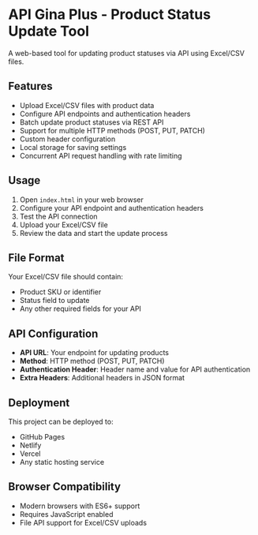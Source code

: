 # API Gina Plus - Product Status Update Tool

A web-based tool for updating product statuses via API using Excel/CSV files.

## Features

- Upload Excel/CSV files with product data
- Configure API endpoints and authentication headers
- Batch update product statuses via REST API
- Support for multiple HTTP methods (POST, PUT, PATCH)
- Custom header configuration
- Local storage for saving settings
- Concurrent API request handling with rate limiting

## Usage

1. Open `index.html` in your web browser
2. Configure your API endpoint and authentication headers
3. Test the API connection
4. Upload your Excel/CSV file
5. Review the data and start the update process

## File Format

Your Excel/CSV file should contain:
- Product SKU or identifier
- Status field to update
- Any other required fields for your API

## API Configuration

- **API URL**: Your endpoint for updating products
- **Method**: HTTP method (POST, PUT, PATCH)
- **Authentication Header**: Header name and value for API authentication
- **Extra Headers**: Additional headers in JSON format

## Deployment

This project can be deployed to:
- GitHub Pages
- Netlify
- Vercel
- Any static hosting service

## Browser Compatibility

- Modern browsers with ES6+ support
- Requires JavaScript enabled
- File API support for Excel/CSV uploads
